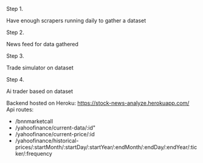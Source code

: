 
Step 1.

Have enough scrapers running daily to gather a dataset

Step 2.

News feed for data gathered

Step 3.

Trade simulator on dataset

Step 4.

Ai trader based on dataset


Backend hosted on Heroku:
https://stock-news-analyze.herokuapp.com/
Api routes:
- /bnnmarketcall
- /yahoofinance/current-data/:id"
- /yahoofinance/current-price/:id
- /yahoofinance/historical-prices/:startMonth/:startDay/:startYear/:endMonth/:endDay/:endYear/:ticker/:frequency

